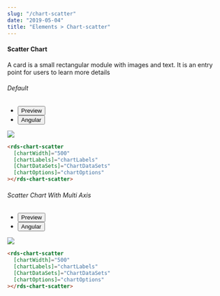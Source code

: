 ```yaml
---
slug: "/chart-scatter"
date: "2019-05-04"
title: "Elements > Chart-scatter"
---
```


<!-- CSS only -->
<link href="https://cdn.jsdelivr.net/npm/bootstrap@5.1.3/dist/css/bootstrap.min.css" rel="stylesheet" integrity="sha384-1BmE4kWBq78iYhFldvKuhfTAU6auU8tT94WrHftjDbrCEXSU1oBoqyl2QvZ6jIW3" crossorigin="anonymous">
<link rel="stylesheet" href="../../../../../../../raaghu/src/assets/css/style-elements.css">
<link rel="stylesheet" href="../../../../../../../raaghu/src/assets/css/main.css">

#### Scatter Chart

<p class="">A card is a small rectangular module with images and text. It is an entry point for users to learn more details</p>

<section class="py-4">
    <h6>Default</h6>
    <div class="py-3">
      <div class="cust-tabs">
        <ul class="nav nav-tabs" id="myTab" role="tablist">
          <li class="nav-item" role="presentation">
            <button class="nav-link active" id="PreviewBasic-tab" data-bs-toggle="tab" data-bs-target="#PreviewBasic" type="button" role="tab" aria-controls="PreviewBasic" aria-selected="true">Preview </button>
          </li>
          <li class="nav-item" role="presentation">
            <button class="nav-link" id="AngularBasic-tab" data-bs-toggle="tab" data-bs-target="#AngularBasic" type="button" role="tab" aria-controls="AngularBasic" aria-selected="false"><i class="bi bi-code-slash" style="font-size:1.0rem"></i> Angular</button>
          </li>
        </ul>
      </div>
      <div class="tab-content card border" id="myTabContent">
        <div class="tab-pane fade show active" id="PreviewBasic" role="tabpanel" aria-labelledby="PreviewBasic-tab">
          <div class="contents p-5">                                            
            <div class="row">
              <div class="col-md-12">
                <img src="/images/scatter-chart-basic.png" class="img-fluid w-50">
              </div> 
            </div>
          </div>
        </div>
        <div class="tab-pane fade show" id="AngularBasic" role="tabpanel" aria-labelledby="AngularBasic-tab">
          <div class="contents bg-code">
<div class="row  m-0 p-4">

```html
<rds-chart-scatter
  [chartWidth]="500"
  [chartLabels]="chartLabels"
  [ChartDataSets]="ChartDataSets"
  [chartOptions]="chartOptions"
></rds-chart-scatter>
```

</div>
          </div>
        </div>
      </div>
    </div>
  </section>

  <section class="py-4">
    <h6>Scatter Chart With Multi Axis</h6>
    <div class="py-3">
      <div class="cust-tabs">
        <ul class="nav nav-tabs" id="myTab" role="tablist">
          <li class="nav-item" role="presentation">
            <button class="nav-link active" id="PreviewMulti-tab" data-bs-toggle="tab" data-bs-target="#PreviewMulti" type="button" role="tab" aria-controls="PreviewMulti" aria-selected="true">Preview </button>
          </li>
          <li class="nav-item" role="presentation">
            <button class="nav-link" id="AngularMulti-tab" data-bs-toggle="tab" data-bs-target="#AngularMulti" type="button" role="tab" aria-controls="AngularMulti" aria-selected="false"><i class="bi bi-code-slash" style="font-size:1.0rem"></i>Angular</button>
          </li>
        </ul>
      </div>
      <div class="tab-content card border" id="myTabContent">
        <div class="tab-pane fade show active" id="PreviewMulti" role="tabpanel" aria-labelledby="PreviewMulti-tab">
         <div class="contents p-5">                                            
            <div class="row">
              <div class="col-md-12">
                <img src="/images/scatter-chart-multiseries.png" class="img-fluid w-50">
              </div> 
            </div>
          </div>
        </div>
        <div class="tab-pane fade show" id="AngularMulti" role="tabpanel" aria-labelledby="AngularMulti-tab">
          <div class="contents bg-code">
<div class="row  m-0 p-4">

```html
<rds-chart-scatter
  [chartWidth]="500"
  [chartLabels]="chartLabels"
  [ChartDataSets]="ChartDataSets"
  [chartOptions]="chartOptions"
></rds-chart-scatter>
```

</div>
          </div>
        </div>
      </div>
    </div>
  </section>


<script src="https://cdn.jsdelivr.net/npm/bootstrap@5.1.3/dist/js/bootstrap.bundle.min.js" integrity="sha384-ka7Sk0Gln4gmtz2MlQnikT1wXgYsOg+OMhuP+IlRH9sENBO0LRn5q+8nbTov4+1p" crossorigin="anonymous"></script>